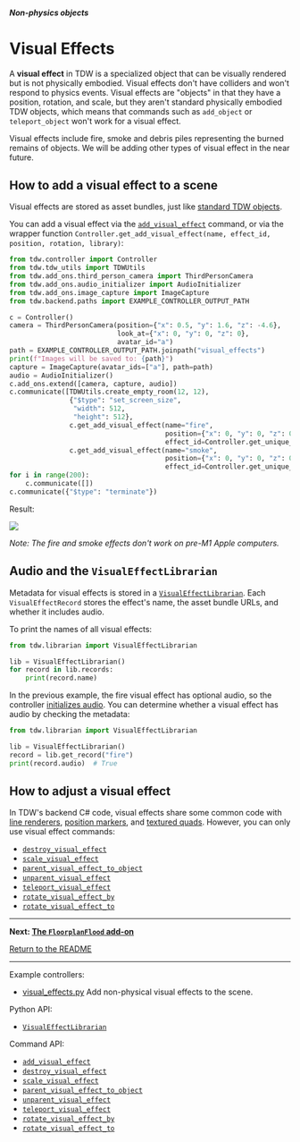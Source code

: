 ##### Non-physics objects

# Visual Effects

A **visual effect** in TDW is a specialized object that can be visually rendered but is not physically embodied. Visual effects don't have colliders and won't respond to physics events. Visual effects are "objects" in that they have a position, rotation, and scale, but they aren't standard physically embodied TDW objects, which means that commands such as `add_object` or `teleport_object` won't work for a visual effect.

Visual effects include fire, smoke and debris piles representing the burned remains of objects. We will be adding other types of visual effect in the near future.

## How to add a visual effect to a scene

Visual effects are stored as asset bundles, just like [standard TDW objects](../core_concepts/objects.md). 

You can add a visual effect via the [`add_visual_effect`](../../api/command_api.md#add_visual_effect) command, or via the wrapper function `Controller.get_add_visual_effect(name, effect_id, position, rotation, library)`:

```python
from tdw.controller import Controller
from tdw.tdw_utils import TDWUtils
from tdw.add_ons.third_person_camera import ThirdPersonCamera
from tdw.add_ons.audio_initializer import AudioInitializer
from tdw.add_ons.image_capture import ImageCapture
from tdw.backend.paths import EXAMPLE_CONTROLLER_OUTPUT_PATH

c = Controller()
camera = ThirdPersonCamera(position={"x": 0.5, "y": 1.6, "z": -4.6},
                           look_at={"x": 0, "y": 0, "z": 0},
                           avatar_id="a")
path = EXAMPLE_CONTROLLER_OUTPUT_PATH.joinpath("visual_effects")
print(f"Images will be saved to: {path}")
capture = ImageCapture(avatar_ids=["a"], path=path)
audio = AudioInitializer()
c.add_ons.extend([camera, capture, audio])
c.communicate([TDWUtils.create_empty_room(12, 12),
               {"$type": "set_screen_size",
                "width": 512,
                "height": 512},
               c.get_add_visual_effect(name="fire",
                                       position={"x": 0, "y": 0, "z": 0},
                                       effect_id=Controller.get_unique_id()),
               c.get_add_visual_effect(name="smoke",
                                       position={"x": 0, "y": 0, "z": 0},
                                       effect_id=Controller.get_unique_id())])
for i in range(200):
    c.communicate([])
c.communicate({"$type": "terminate"})
```

Result:

![](images/fire.gif)

*Note: The fire and smoke effects don't work on pre-M1 Apple computers.*

## Audio and the `VisualEffectLibrarian`

Metadata for visual effects is stored in a [`VisualEffectLibrarian`](../../python/librarian/visual_effect_librarian.md). Each `VisualEffectRecord` stores the effect's name, the asset bundle URLs, and whether it includes audio.

To print the names of all visual effects:

```python
from tdw.librarian import VisualEffectLibrarian

lib = VisualEffectLibrarian()
for record in lib.records:
    print(record.name)
```

In the previous example, the fire visual effect has optional audio, so the controller [initializes audio](../audio/initialize_audio.md).  You can determine whether a visual effect has audio by checking the metadata:

```python
from tdw.librarian import VisualEffectLibrarian

lib = VisualEffectLibrarian()
record = lib.get_record("fire")
print(record.audio)  # True
```

## How to adjust a visual effect

In TDW's backend C# code, visual effects share some common code with [line renderers](line_renderers.md), [position markers](position_markers.md), and [textured quads](textured_quads.md). However, you can only use visual effect commands:

- [`destroy_visual_effect`](../../api/command_api.md#destroy_visual_effect)
- [`scale_visual_effect`](../../api/command_api.md#scale_visual_effect)
- [`parent_visual_effect_to_object`](../../api/command_api.md#parent_visual_effect_to_object)
- [`unparent_visual_effect`](../../api/command_api.md#unparent_visual_effect)
- [`teleport_visual_effect`](../../api/command_api.md#teleport_visual_effect)
- [`rotate_visual_effect_by`](../../api/command_api.md#rotate_visual_effect_by)
- [`rotate_visual_effect_to`](../../api/command_api.md#rotate_visual_effect_to)

***

**Next: [The `FloorplanFlood` add-on](floorplan_flood.md)**

[Return to the README](../../../README.md)

***

Example controllers:

- [visual_effects.py](https://github.com/threedworld-mit/tdw/blob/master/Python/example_controllers/non_physics/visual_effects.py)  Add non-physical visual effects to the scene.

Python API:

- [`VisualEffectLibrarian`](../../python/librarian/visual_effect_librarian.md)

Command API:

- [`add_visual_effect`](../../api/command_api.md#add_visual_effect)
- [`destroy_visual_effect`](../../api/command_api.md#destroy_visual_effect)
- [`scale_visual_effect`](../../api/command_api.md#scale_visual_effect)
- [`parent_visual_effect_to_object`](../../api/command_api.md#parent_visual_effect_to_object)
- [`unparent_visual_effect`](../../api/command_api.md#unparent_visual_effect)
- [`teleport_visual_effect`](../../api/command_api.md#teleport_visual_effect)
- [`rotate_visual_effect_by`](../../api/command_api.md#rotate_visual_effect_by)
- [`rotate_visual_effect_to`](../../api/command_api.md#rotate_visual_effect_to)